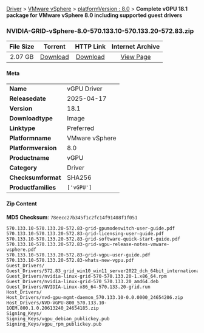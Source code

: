 
[Driver](/README.md)  >  [VMware vSphere](/index/Driver/VMware_vSphere.md)  >  [platformVersion : 8.0](/index/Driver/VMware_vSphere/8.0.md)  >  **Complete vGPU 18.1 package for VMware vSphere 8.0 including supported guest drivers**


### NVIDIA-GRID-vSphere-8.0-570.133.10-570.133.20-572.83.zip

| **File Size** | **Torrent**  | **HTTP Link** | **Internet Archive** |
|:-------------:|:------------:|:-------------:|:--------------------:|
| 2.07 GB |  [Download](https://archive.org/download/nvgpu_NVIDIA-GRID-vSphere-8.0-570.133.10-570.133.20-572.83.zip/nvgpu_NVIDIA-GRID-vSphere-8.0-570.133.10-570.133.20-572.83.zip_archive.torrent)       | [Download](https://archive.org/compress/nvgpu_NVIDIA-GRID-vSphere-8.0-570.133.10-570.133.20-572.83.zip) | [View Page](https://archive.org/details/nvgpu_NVIDIA-GRID-vSphere-8.0-570.133.10-570.133.20-572.83.zip)       |

#### Meta

<table>
<tr><td><strong>Name</strong></td><td>vGPU Driver</td></tr>
<tr><td><strong>Releasedate</strong></td><td>2025-04-17</td></tr>
<tr><td><strong>Version</strong></td><td>18.1</td></tr>
<tr><td><strong>Downloadtype</strong></td><td>Image</td></tr>
<tr><td><strong>Linktype</strong></td><td>Preferred</td></tr>
<tr><td><strong>Platformname</strong></td><td>VMware vSphere</td></tr>
<tr><td><strong>Platformversion</strong></td><td>8.0</td></tr>
<tr><td><strong>Productname</strong></td><td>vGPU</td></tr>
<tr><td><strong>Category</strong></td><td>Driver</td></tr>
<tr><td><strong>Checksumformat</strong></td><td>SHA256</td></tr>
<tr><td><strong>Productfamilies</strong></td><td><code>['vGPU']</code></td></tr>
</table>

#### Zip Content

**MD5 Checksum**: `78eecc27b345f1c2fc14f91408f1f051`

```text
570.133.10-570.133.20-572.83-grid-gpumodeswitch-user-guide.pdf
570.133.10-570.133.20-572.83-grid-licensing-user-guide.pdf
570.133.10-570.133.20-572.83-grid-software-quick-start-guide.pdf
570.133.10-570.133.20-572.83-grid-vgpu-release-notes-vmware-vsphere.pdf
570.133.10-570.133.20-572.83-grid-vgpu-user-guide.pdf
570.133.10-570.133.20-572.83-whats-new-vgpu.pdf
Guest_Drivers/
Guest_Drivers/572.83_grid_win10_win11_server2022_dch_64bit_international.exe
Guest_Drivers/nvidia-linux-grid-570-570.133.20-1.x86_64.rpm
Guest_Drivers/nvidia-linux-grid-570_570.133.20_amd64.deb
Guest_Drivers/NVIDIA-Linux-x86_64-570.133.20-grid.run
Host_Drivers/
Host_Drivers/nvd-gpu-mgmt-daemon_570.133.10-0.0.0000_24654206.zip
Host_Drivers/NVD-VGPU-800_570.133.10-1OEM.800.1.0.20613240_24654185.zip
Signing_Keys/
Signing_Keys/vgpu_debian_publickey.pub
Signing_Keys/vgpu_rpm_publickey.pub
```